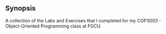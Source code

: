 ## Synopsis

A collection of the Labs and Exercises that I completed for my COP3003 - 
Object-Oriented Programming class at FGCU.